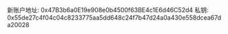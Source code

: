 新账户地址: 0x47B3b6a0E19e908e0b4500f63BE4c1E6d46C52d4
私钥: 0x55de27c4f04c04c8233775aa5dd648c24f7b47d24a0a430e558dcea67da20028
